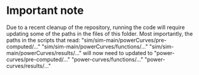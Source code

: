 # Important note

Due to a recent cleanup of the repository, running the code will require
updating some of the paths in the files of this folder.
Most importantly, the paths in the scripts that read:
  "sim/sim-main/powerCurves/pre-computed/..."
  "sim/sim-main/powerCurves/functions/..."
  "sim/sim-main/powerCurves/results/..."
will now need to updated to
  "power-curves/pre-computed/..."
  "power-curves/functions/..."
  "power-curves/results/..."

